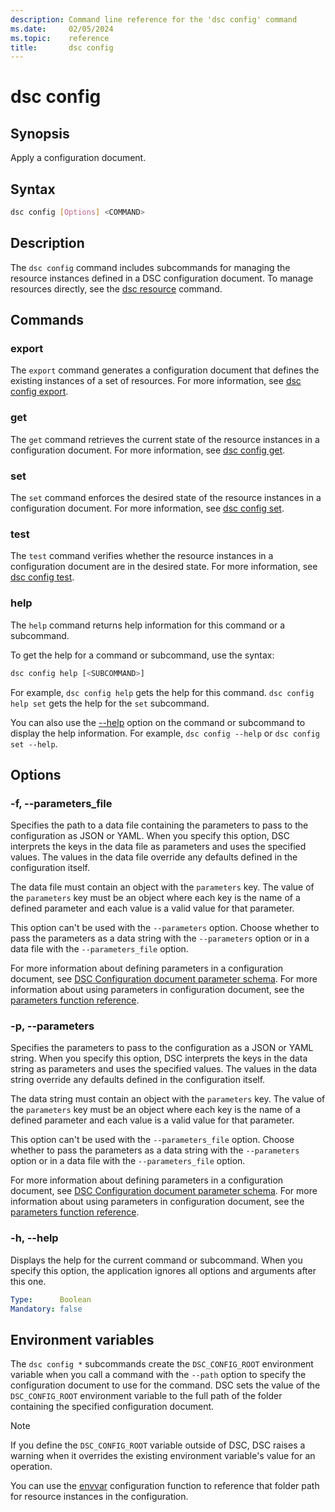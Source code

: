 ```yaml
---
description: Command line reference for the 'dsc config' command
ms.date:     02/05/2024
ms.topic:    reference
title:       dsc config
---
```


# dsc config

## Synopsis

Apply a configuration document.

## Syntax

```sh
dsc config [Options] <COMMAND>
```

## Description

The `dsc config` command includes subcommands for managing the resource instances defined in a DSC
configuration document. To manage resources directly, see the [dsc resource][01] command.

## Commands

### export

The `export` command generates a configuration document that defines the existing instances of a
set of resources. For more information, see [dsc config export][02].

### get

The `get` command retrieves the current state of the resource instances in a configuration
document. For more information, see [dsc config get][03].

### set

The `set` command enforces the desired state of the resource instances in a configuration document.
For more information, see [dsc config set][04].

### test

The `test` command verifies whether the resource instances in a configuration document are in the
desired state. For more information, see [dsc config test][05].

### help

The `help` command returns help information for this command or a subcommand.

To get the help for a command or subcommand, use the syntax:

```sh
dsc config help [<SUBCOMMAND>]
```

For example, `dsc config help` gets the help for this command. `dsc config help set` gets the help
for the `set` subcommand.

You can also use the [--help](#-h---help) option on the command or subcommand to display the help
information. For example, `dsc config --help` or `dsc config set --help`.

## Options

### -f, --parameters_file

Specifies the path to a data file containing the parameters to pass to the configuration as JSON or
YAML. When you specify this option, DSC interprets the keys in the data file as parameters and uses
the specified values. The values in the data file override any defaults defined in the
configuration itself.

The data file must contain an object with the `parameters` key. The value of the `parameters` key
must be an object where each key is the name of a defined parameter and each value is a valid value
for that parameter.

This option can't be used with the `--parameters` option. Choose whether to pass the parameters as
a data string with the `--parameters` option or in a data file with the `--parameters_file` option.

For more information about defining parameters in a configuration document, see
[DSC Configuration document parameter schema][06]. For more information about using parameters in
configuration document, see the [parameters function reference][07].

### -p, --parameters

Specifies the parameters to pass to the configuration as a JSON or YAML string. When you specify
this option, DSC interprets the keys in the data string as parameters and uses the specified
values. The values in the data string override any defaults defined in the configuration itself.

The data string must contain an object with the `parameters` key. The value of the `parameters` key
must be an object where each key is the name of a defined parameter and each value is a valid value
for that parameter.

This option can't be used with the `--parameters_file` option. Choose whether to pass the
parameters as a data string with the `--parameters` option or in a data file with the
`--parameters_file` option.

For more information about defining parameters in a configuration document, see
[DSC Configuration document parameter schema][06]. For more information about using parameters in
configuration document, see the [parameters function reference][07].

### -h, --help

Displays the help for the current command or subcommand. When you specify this option, the
application ignores all options and arguments after this one.

```yaml
Type:      Boolean
Mandatory: false
```

## Environment variables

The `dsc config *` subcommands create the `DSC_CONFIG_ROOT` environment variable when you call a
command with the `--path` option to specify the configuration document to use for the command. DSC
sets the value of the `DSC_CONFIG_ROOT` environment variable to the full path of the folder
containing the specified configuration document.

> [!NOTE]
> If you define the `DSC_CONFIG_ROOT` variable outside of DSC, DSC raises a warning when it
> overrides the existing environment variable's value for an operation.

You can use the [envvar][08] configuration function to reference that folder path for resource
instances in the configuration.

[01]: ../resource/command.md
[02]: export.md
[03]: get.md
[04]: set.md
[05]: test.md
[06]: ../../schemas/config/parameter.md
[07]: ../../schemas/config/functions/parameters.md
[08]: ../../schemas/config/functions/envvar.md
